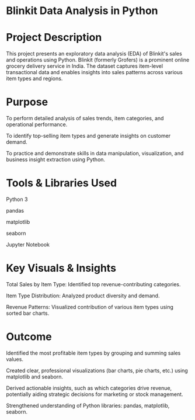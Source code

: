 # Blinkit Data Analysis in Python
# Project Description
This project presents an exploratory data analysis (EDA) of Blinkit's sales and operations using Python. Blinkit (formerly Grofers) is a prominent online grocery delivery service in India. The dataset captures item-level transactional data and enables insights into sales patterns across various item types and regions.

# Purpose
To perform detailed analysis of sales trends, item categories, and operational performance.

To identify top-selling item types and generate insights on customer demand.

To practice and demonstrate skills in data manipulation, visualization, and business insight extraction using Python.



# Tools & Libraries Used
Python 3

pandas

matplotlib

seaborn

Jupyter Notebook


# Key Visuals & Insights
 Total Sales by Item Type: Identified top revenue-contributing categories.

 Item Type Distribution: Analyzed product diversity and demand.

 Revenue Patterns: Visualized contribution of various item types using sorted bar charts.

# Outcome
Identified the most profitable item types by grouping and summing sales values.

Created clear, professional visualizations (bar charts, pie charts, etc.) using matplotlib and seaborn.

Derived actionable insights, such as which categories drive revenue, potentially aiding strategic decisions for marketing or stock management.

Strengthened understanding of Python libraries: pandas, matplotlib, seaborn.
